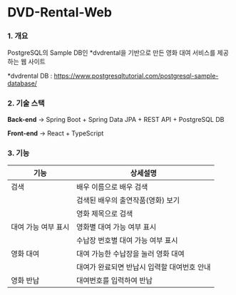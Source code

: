 # DVD-Rental-Web

### 1. 개요

  PostgreSQL의 Sample DB인 *dvdrental을 기반으로 만든 영화 대여 서비스를 제공하는 웹 사이트
  
  *dvdrental DB : https://www.postgresqltutorial.com/postgresql-sample-database/
  
### 2. 기술 스택

  **Back-end** &rarr; Spring Boot + Spring Data JPA + REST API + PostgreSQL DB
  
  **Front-end** &rarr; React + TypeScript
  
  
### 3. 기능

| 기능                                              | 상세설명                               |
|--------------------------------------------------|------------------------------------|
| 검색                                             |  배우 이름으로 배우 검색           |
|                                                  |  검색된 배우의 출연작품(영화) 보기  |
|                                                  |  영화 제목으로 검색               |
| 대여 가능 여부 표시                               |   영화별 대여 가능 여부 표시        |
|                                                  |  수납장 번호별 대여 가능 여부 표시 |
| 영화 대여                                         | 대여 가능한 수납장을 눌러 영화 대여 |
|                                                  |  대여가 완료되면 반납시 입력할 대여번호 안내 |
| 영화 반납                                         |  대여번호를 입력하여 반납             |
